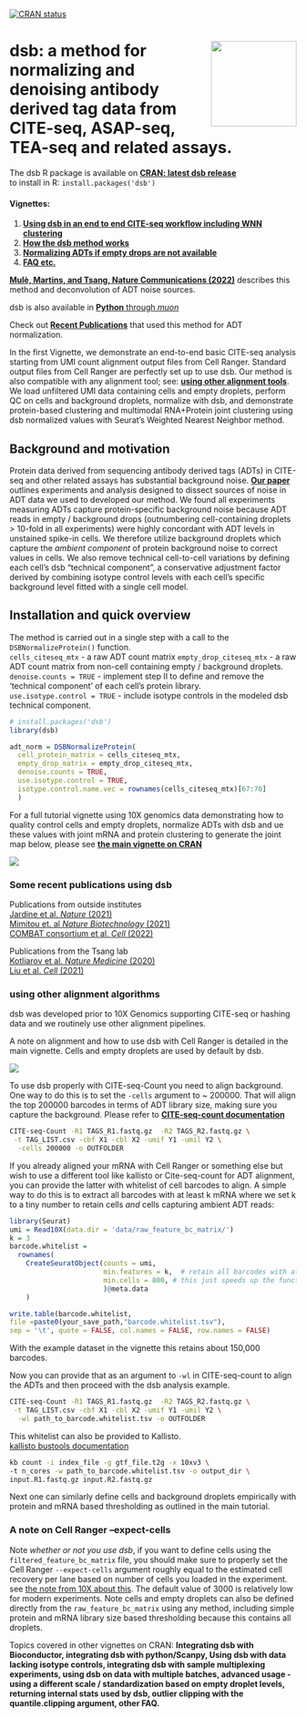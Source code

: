 
<!-- README.md is generated from README.Rmd. Please edit that file -->
<!-- badges: start -->

[![CRAN
status](https://www.r-pkg.org/badges/version/dsb)](https://CRAN.R-project.org/package=dsb)
<!-- badges: end -->

# <a href='https://CRAN.R-project.org/package=dsb/'><img src='man/figures/sticker2.png' align="right" width="150" /></a> dsb: a method for normalizing and denoising antibody derived tag data from CITE-seq, ASAP-seq, TEA-seq and related assays.

The dsb R package is available on [**CRAN: latest dsb
release**](https://CRAN.R-project.org/package=dsb)  
to install in R: `install.packages('dsb')`

#### Vignettes:

1.  [**Using dsb in an end to end CITE-seq workflow including WNN
    clustering**](https://cran.rstudio.com/web/packages/dsb/vignettes/end_to_end_workflow.html)  
2.  [**How the dsb method
    works**](https://cran.rstudio.com/web/packages/dsb/vignettes/understanding_dsb.html)  
3.  [**Normalizing ADTs if empty drops are not
    available**](https://cran.rstudio.com/web/packages/dsb/vignettes/no_empty_drops.html)  
4.  [**FAQ
    etc.**](https://cran.r-project.org/web/packages/dsb/vignettes/additional_topics.html)

[**Mulè, Martins, and Tsang, Nature Communications
(2022)**](https://www.nature.com/articles/s41467-022-29356-8) describes
this method and deconvolution of ADT noise sources.

dsb is also available in [**Python** through
*muon*](https://muon.readthedocs.io/en/latest/omics/citeseq.html)

Check out [**Recent Publications**](#pubications) that used this method
for ADT normalization.

In the first Vignette, we demonstrate an end-to-end basic CITE-seq
analysis starting from UMI count alignment output files from Cell
Ranger. Standard output files from Cell Ranger are perfectly set up to
use dsb. Our method is also compatible with any alignment tool; see:
[**using other alignment tools**](#otheraligners). We load unfiltered
UMI data containing cells and empty droplets, perform QC on cells and
background droplets, normalize with dsb, and demonstrate protein-based
clustering and multimodal RNA+Protein joint clustering using dsb
normalized values with Seurat’s Weighted Nearest Neighbor method.

## Background and motivation <a name="background_motivation"></a>

Protein data derived from sequencing antibody derived tags (ADTs) in
CITE-seq and other related assays has substantial background noise.
[**Our paper**](https://www.nature.com/articles/s41467-022-29356-8)
outlines experiments and analysis designed to dissect sources of noise
in ADT data we used to developed our method. We found all experiments
measuring ADTs capture protein-specific background noise because ADT
reads in empty / background drops (outnumbering cell-containing droplets
\> 10-fold in all experiments) were highly concordant with ADT levels in
unstained spike-in cells. We therefore utilize background droplets which
capture the *ambient component* of protein background noise to correct
values in cells. We also remove technical cell-to-cell variations by
defining each cell’s dsb “technical component”, a conservative
adjustment factor derived by combining isotype control levels with each
cell’s specific background level fitted with a single cell model.

## Installation and quick overview <a name="installation"></a>

The method is carried out in a single step with a call to the
`DSBNormalizeProtein()` function.  
`cells_citeseq_mtx` - a raw ADT count matrix `empty_drop_citeseq_mtx` -
a raw ADT count matrix from non-cell containing empty / background
droplets.  
`denoise.counts = TRUE` - implement step II to define and remove the
‘technical component’ of each cell’s protein library.  
`use.isotype.control = TRUE` - include isotype controls in the modeled
dsb technical component.

``` r
# install.packages('dsb')
library(dsb)

adt_norm = DSBNormalizeProtein(
  cell_protein_matrix = cells_citeseq_mtx, 
  empty_drop_matrix = empty_drop_citeseq_mtx, 
  denoise.counts = TRUE, 
  use.isotype.control = TRUE, 
  isotype.control.name.vec = rownames(cells_citeseq_mtx)[67:70]
  )
```

For a full tutorial vignette using 10X genomics data demonstrating how
to quality control cells and empty droplets, normalize ADTs with dsb and
ue these values with joint mRNA and protein clustering to generate the
joint map below, please see [**the main vignette on
CRAN**](https://cran.rstudio.com/web/packages/dsb/vignettes/end_to_end_workflow.html)

<img src="man/figures/multimodal_heatmap.png" />

### Some recent publications using dsb <a name="pubications"></a>

Publications from outside institutes  
[Jardine et al. *Nature*
(2021)](https://www.nature.com/articles/s41586-021-03929-x)  
[Mimitou et. al *Nature Biotechnology*
(2021)](https://www.nature.com/articles/s41587-021-00927-2)  
[COMBAT consortium et al. *Cell*
(2022)](https://www.cell.com/cell/pdf/S0092-8674(22)00070-8.pdf)

Publications from the Tsang lab  
[Kotliarov et al. *Nature Medicine*
(2020)](https://www.nature.com/articles/s41591-020-0769-8)  
[Liu et al. *Cell*
(2021)](https://www.cell.com/cell/pdf/S0092-8674(21)00168-9.pdf)

### using other alignment algorithms <a name="otheraligners"></a>

dsb was developed prior to 10X Genomics supporting CITE-seq or hashing
data and we routinely use other alignment pipelines.

A note on alignment and how to use dsb with Cell Ranger is detailed in
the main vignette. Cells and empty droplets are used by default by dsb.

<img src="man/figures/readme_cheatsheet.png" />

To use dsb properly with CITE-seq-Count you need to align background.
One way to do this is to set the `-cells` argument to \~ 200000. That
will align the top 200000 barcodes in terms of ADT library size, making
sure you capture the background. Please refer to [**CITE-seq-count
documentation**](https://hoohm.github.io/CITE-seq-Count/Running-the-script/)

``` bash
CITE-seq-Count -R1 TAGS_R1.fastq.gz  -R2 TAGS_R2.fastq.gz \
 -t TAG_LIST.csv -cbf X1 -cbl X2 -umif Y1 -umil Y2 \
  -cells 200000 -o OUTFOLDER
```

If you already aligned your mRNA with Cell Ranger or something else but
wish to use a different tool like kallisto or Cite-seq-count for ADT
alignment, you can provide the latter with whitelist of cell barcodes to
align. A simple way to do this is to extract all barcodes with at least
k mRNA where we set k to a tiny number to retain cells *and* cells
capturing ambient ADT reads:

``` r
library(Seurat)
umi = Read10X(data.dir = 'data/raw_feature_bc_matrix/')
k = 3 
barcode.whitelist = 
  rownames(
    CreateSeuratObject(counts = umi,
                       min.features = k,  # retain all barcodes with at least k raw mRNA
                       min.cells = 800, # this just speeds up the function by removing genes. 
                       )@meta.data 
    )

write.table(barcode.whitelist,
file =paste0(your_save_path,"barcode.whitelist.tsv"), 
sep = '\t', quote = FALSE, col.names = FALSE, row.names = FALSE)
```

With the example dataset in the vignette this retains about 150,000
barcodes.

Now you can provide that as an argument to `-wl` in CITE-seq-count to
align the ADTs and then proceed with the dsb analysis example.

``` bash
CITE-seq-Count -R1 TAGS_R1.fastq.gz  -R2 TAGS_R2.fastq.gz \
 -t TAG_LIST.csv -cbf X1 -cbl X2 -umif Y1 -umil Y2 \
  -wl path_to_barcode.whitelist.tsv -o OUTFOLDER
```

This whitelist can also be provided to Kallisto.  
[kallisto bustools
documentation](https://www.kallistobus.tools/tutorials/kb_kite/python/kb_kite/)

``` bash
kb count -i index_file -g gtf_file.t2g -x 10xv3 \
-t n_cores -w path_to_barcode.whitelist.tsv -o output_dir \
input.R1.fastq.gz input.R2.fastq.gz
```

Next one can similarly define cells and background droplets empirically
with protein and mRNA based thresholding as outlined in the main
tutorial.

### A note on Cell Ranger –expect-cells <a name="cellranger"></a>

Note *whether or not you use dsb*, if you want to define cells using the
`filtered_feature_bc_matrix` file, you should make sure to properly set
the Cell Ranger `--expect-cells` argument roughly equal to the estimated
cell recovery per lane based on number of cells you loaded in the
experiment. see [the note from 10X about
this](https://support.10xgenomics.com/single-cell-gene-expression/software/pipelines/latest/algorithms/overview#cell_calling).
The default value of 3000 is relatively low for modern experiments. Note
cells and empty droplets can also be defined directly from the
`raw_feature_bc_matrix` using any method, including simple protein and
mRNA library size based thresholding because this contains all droplets.

Topics covered in other vignettes on CRAN: **Integrating dsb with
Bioconductor, integrating dsb with python/Scanpy, Using dsb with data
lacking isotype controls, integrating dsb with sample multiplexing
experiments, using dsb on data with multiple batches, advanced usage -
using a different scale / standardization based on empty droplet levels,
returning internal stats used by dsb, outlier clipping with the
quantile.clipping argument, other FAQ.**
